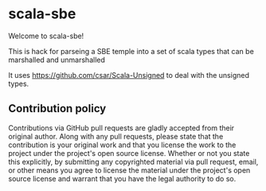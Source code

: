 # scala-sbe #

Welcome to scala-sbe!

This is hack for parseing a SBE temple into a set of scala types that can be marshalled and unmarshalled

It uses https://github.com/csar/Scala-Unsigned to deal with the unsigned types.

## Contribution policy ##

Contributions via GitHub pull requests are gladly accepted from their original
author. Along with any pull requests, please state that the contribution is your
original work and that you license the work to the project under the project's
open source license. Whether or not you state this explicitly, by submitting any
copyrighted material via pull request, email, or other means you agree to
license the material under the project's open source license and warrant that
you have the legal authority to do so.


